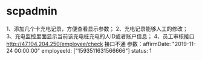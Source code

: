 # scpadmin

1、添加几个卡充电记录，方便查看显示参数；
2、充电记录能够人工的修改；
3、充电监控里面显示当前该充电桩充电的人ID或者账户信息；
4、员工审核接口 http://47.104.204.250/employee/check 接口不通
参数：affirmDate: "2019-11-24 00:00:00"
    employeeId: ["1593511631566666"]
    status: 1
